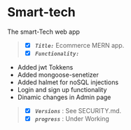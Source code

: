# Smart-tech
The smart-Tech web app 
> - [x] ***`Title:`*** Ecommerce MERN app.
> - [x] ***`Functionality:`***
  - Added jwt Tokkens 
  - Added mongoose-senetizer
  - Added halmet for noSQL injections
  - Login and sign up functionality
  - Dinamic changes in Admin page 
> - [x] ***`Versions`*** : See SECURITY.md.
> - [x] ***`progress`*** : Under Working 
